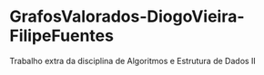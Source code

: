 # GrafosValorados-DiogoVieira-FilipeFuentes
Trabalho extra da disciplina de Algoritmos e Estrutura de Dados II
